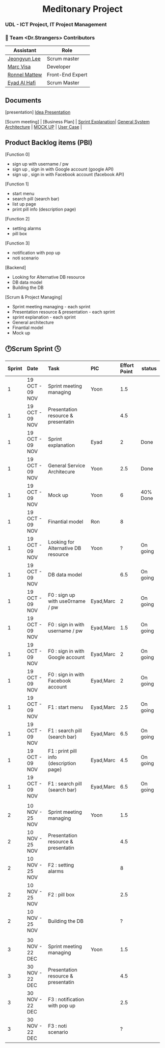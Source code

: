 <h1 align="center">
  Meditonary Project
</h1>
<h3>UDL - ICT Project, IT Project Management</h3>

### :rainbow: Team <Dr.Strangers> Contributors

| Assistant  | Role  |  
|------------|-------|
|[Jeongyun Lee](https://github.com/jy-977) |Scrum master|
|[Marc Visa](https://github.com/mvp17) | Developer  |   
|[Ronnel Mattew](https://github.com/ron7858) | Front-End Expert |  
|[Eyad Al Hafi](https://github.com/eyadfhafi) | Scrum Master |  



## Documents 
[presentation]
[Idea Presentation](https://drive.google.com/file/d/1NmaNPk3C6wbESG9hxqHhxHx1AQnfwlke/view?usp=sharing)

[Scurm meeting] |
[Business Plan] |
[Sprint Explanation](https://drive.google.com/file/d/1SH9V2zCAHZUetrLaVl4ES2ygT932EJH4/view?usp=sharing)|
[General System Architecture](https://drive.google.com/file/d/1AyWDiC-bjXfqX34oqYc8kPdjP1hy3vig/view?usp=sharing) |
[MOCK UP](https://ovenapp.io/project/jdRn2HjGOLjc5BLdswLKmtsU2wOHtk0b#8p8HX) |
[User Case](https://drive.google.com/file/d/1AWF2fvAszot6RFgF82olCPUuq7DtmVcK/view?usp=sharing) |

## Product Backlog items (PBI)

[Function 0]
* sign up with username / pw
* sign up , sign in with Google account (google API)
* sign up , sign in with Facebook account (facebook API)


[Function 1]
* start menu 
* search pill (search bar)
* list up page
* print pill info (description page)

[Function 2]
* setting alarms 
* pill box

[Function 3]
* notification with pop up
* noti scenario

[Backend]
* Looking for Alternative DB resource 
* DB data model
* Building the DB

[Scrum & Project Managing]
* Sprint meeting managing - each sprint
* Presentation resource & presentation - each sprint
* sprint explanation - each sprint
* General architecture
* Finantial model
* Mock up

## :clock1:Scrum Sprint :clock4:
| Sprint  | Date           |Task                                     | PIC     | Effort Point | status   |
|:--------|:---------------|:----------------------------------------|:--------|:-------------|----------|
| 1       |19 OCT - 09 NOV | Sprint meeting managing                 | Yoon    | 1.5          |          |
| 1       |19 OCT - 09 NOV | Presentation resource & presentatin     |         | 4.5          |          |
| 1       |19 OCT - 09 NOV | Sprint explanation                      | Eyad    | 2            | Done     |
| 1       |19 OCT - 09 NOV | General Service Architecure             | Yoon    | 2.5          | Done     |
| 1       |19 OCT - 09 NOV | Mock up                                 | Yoon    | 6            | 40% Done |
| 1       |19 OCT - 09 NOV | Finantial model                         | Ron     | 8            |          |
| 1       |19 OCT - 09 NOV | Looking for Alternative DB resource     | Yoon    | ?            | On going |
| 1       |19 OCT - 09 NOV | DB data model                           |         | 6.5          | On going |
| 1       |19 OCT - 09 NOV | F0 : sign up with use0rname / pw        |Eyad,Marc| 2            | On going |
| 1       |19 OCT - 09 NOV | F0 : sign in with username / pw         |Eyad,Marc| 1.5          | On going |
| 1       |19 OCT - 09 NOV | F0 : sign in with Google account        |Eyad,Marc| 2            | On going |
| 1       |19 OCT - 09 NOV | F0 : sign in with Facebook account      |Eyad,Marc| 2            | On going |
| 1       |19 OCT - 09 NOV | F1 : start menu                         |Eyad,Marc| 2.5          | On going |
| 1       |19 OCT - 09 NOV | F1 : search pill (search bar)           |Eyad,Marc| 6.5          | On going |
| 1       |19 OCT - 09 NOV | F1 : print pill info (description page) |Eyad,Marc| 4.5          | On going |
| 1       |19 OCT - 09 NOV | F1 : search pill (search bar)           |Eyad,Marc| 6.5          | On going |
|         |                |                                         |         |              |          |
| 2       |10 NOV - 25 NOV | Sprint meeting managing                 | Yoon    | 1.5          |          |
| 2       |10 NOV - 25 NOV | Presentation resource & presentatin     |         | 4.5          |          |
| 2       |10 NOV - 25 NOV | F2 : setting alarms                     |         | 8            |          |
| 2       |10 NOV - 25 NOV | F2 : pill box                           |         | 2.5          |          |
| 2       |10 NOV - 25 NOV | Building the DB                         |         | ?            |          |
|         |                |                                         |         |              |          |
| 3       |30 NOV - 22 DEC | Sprint meeting managing                 | Yoon    | 1.5          |          |
| 3       |30 NOV - 22 DEC | Presentation resource & presentatin     |         | 4.5          |          |
| 3       |30 NOV - 22 DEC | F3 : notification with pop up           |         | 2.5          |          |
| 3       |30 NOV - 22 DEC | F3 : noti scenario                      |         | ?            |          |



